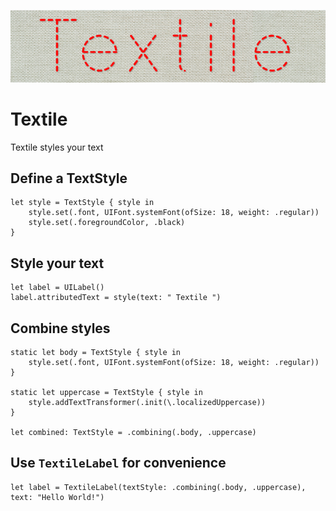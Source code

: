 ![Textile Logo](/Textile/Tests/__Snapshots__/TextileLabelTests/testCustomFont.1.png?raw=true)

# Textile
Textile styles your text

## Define a TextStyle
```
let style = TextStyle { style in
    style.set(.font, UIFont.systemFont(ofSize: 18, weight: .regular))
    style.set(.foregroundColor, .black)
}
```

## Style your text 
```
let label = UILabel()
label.attributedText = style(text: " Textile ")
```
## Combine styles
```
static let body = TextStyle { style in
    style.set(.font, UIFont.systemFont(ofSize: 18, weight: .regular))
}

static let uppercase = TextStyle { style in
    style.addTextTransformer(.init(\.localizedUppercase))
}

let combined: TextStyle = .combining(.body, .uppercase)
```

## Use `TextileLabel` for convenience
```
let label = TextileLabel(textStyle: .combining(.body, .uppercase), text: "Hello World!")

